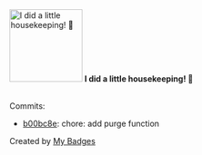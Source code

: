 <img src="https://my-badges.github.io/my-badges/chore-commit.png" alt="I did a little housekeeping! 🧹" title="I did a little housekeeping! 🧹" width="128">
<strong>I did a little housekeeping! 🧹</strong>
<br><br>

Commits:

- <a href="https://github.com/qoomon/starlines/commit/b00bc8e19d321c5b809f96bda45bfdb4efd7c005">b00bc8e</a>: chore: add purge function


Created by <a href="https://github.com/my-badges/my-badges">My Badges</a>
